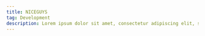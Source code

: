 ```yaml
---
title: NICEGUYS
tag: Development
description: Lorem ipsum dolor sit amet, consectetur adipiscing elit, sed do eiusmod tempor incididunt ut labore et dolore magna aliqua.
---
```

